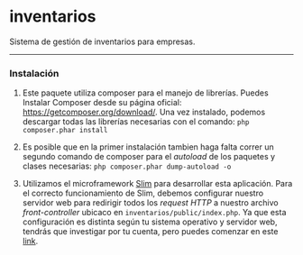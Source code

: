 # inventarios
Sistema de gestión de inventarios para empresas.

___

### Instalación

1. Este paquete utiliza composer para el manejo de librerías. Puedes Instalar Composer desde su página oficial: https://getcomposer.org/download/. Una vez instalado, podemos descargar todas las librerías necesarias con el comando: `php composer.phar install`

2. Es posible que en la primer instalación tambien haga falta correr un segundo comando de composer para el *autoload* de los paquetes y clases necesarias: `php composer.phar dump-autoload -o`

3. Utilizamos el microframework [Slim](http://www.slimframework.com/) para desarrollar esta aplicación. Para el correcto funcionamiento de Slim, debemos configurar nuestro servidor web para redirigir todos los *request HTTP* a nuestro archivo *front-controller* ubicaco en `inventarios/public/index.php`. Ya que esta configuración es distinta según tu sistema operativo y servidor web, tendrás que investigar por tu cuenta, pero puedes comenzar en este [link](http://www.slimframework.com/docs/start/web-servers.html).
